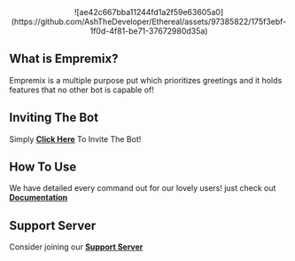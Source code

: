 <div style="text-align:center">
![ae42c667bba11244fd1a2f59e63605a0](https://github.com/AshTheDeveloper/Ethereal/assets/97385822/175f3ebf-1f0d-4f81-be71-37672980d35a)
</div>


## What is Empremix?

Empremix is a multiple purpose put which prioritizes greetings and it holds features that no other bot is capable of!

## Inviting The Bot

Simply [**Click Here**](https://discordapp.com/oauth2/authorize?client_id=588398820916985873&scope=bot&permissions=470150208) To Invite The Bot!

## How To Use

We have detailed every command out for our lovely users!
just check out [**Documentation**](https://github.com/TheHQE/Empremix/blob/master/Documentation/README.MD)

## Support Server
Consider joining our [**Support Server**](https://discord.gg/HA7UCtr)
